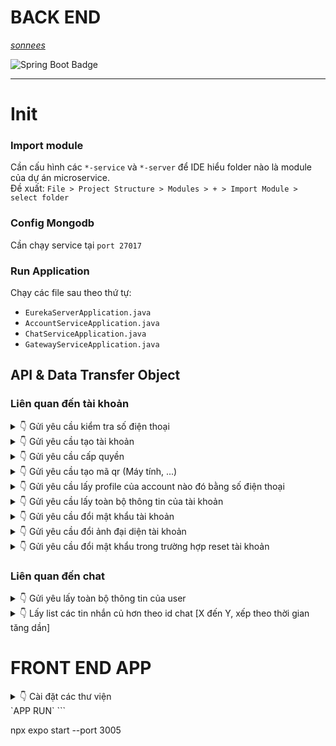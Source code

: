 # BACK END

_[sonnees](https://github.com/sonnees)_ <br>

![Spring Boot Badge](https://img.shields.io/badge/Spring%20Boot-6DB33F?logo=springboot&logoColor=fff&style=for-the-badge)

<hr>

# Init

### Import module

Cần cấu hình các `*-service` và `*-server` để IDE hiểu folder nào là module của dự án microservice. <br>
Đề xuất: `File > Project Structure > Modules > + > Import Module > select folder`

### Config Mongodb

Cần chạy service tại `port 27017`

### Run Application

Chạy các file sau theo thứ tự: <br>

- `EurekaServerApplication.java` <br>
- `AccountServiceApplication.java` <br>
- `ChatServiceApplication.java` <br>
- `GatewayServiceApplication.java` <br>

## API & Data Transfer Object

### Liên quan đến tài khoản

<details>
  <summary>👇 Gửi yêu cầu kiểm tra số điện thoại </summary> <br>

`Method GET` : http://localhost:8081/api/auth/check-uniqueness-phone-number/{phoneNumber} <br>

```
http://localhost:8081/api/v1/auth/check-uniqueness-phone-number/0000000000
```

`Received` :

```
# Nếu không tồn tại tài khoản đã đăng ký bằng số điện thoại đó
HTTP 200

# Nếu tồn tại tài khoản đã đăng ký bằng số điện thoại đó
HTTP 409
{
    "userID": null,
    "userName": "Tú Anh",
    "gender": null,
    "birthday": null,
    "avatar": null,
    "background": null
}
```

</details>

<details>
  <summary>👇 Gửi yêu cầu tạo tài khoản </summary> 
  <hr>
  
`Method POST` : http://localhost:8081/api/v1/auth/register <br>
```
http://localhost:8081/api/v1/auth/register
```
`Body` :
```
{
    "phoneNumber":"0123456789",
    "password":"123",
    "userName":"Son nees",
    "avatar":"https://s.net.vn/pPN0",
    "gender":"true",
    "birthday":"2024-01-26",
    "role":"USER"
}
```  
`Received` :

```
# Thành công
HTTP 200
"success"

# Thất bại
HTTP 409
```

</details>

<details>
  <summary>👇 Gửi yêu cầu cấp quyền </summary> 
  <hr> 
  
`Method POST` : http://localhost:8081/api/v1/auth/authenticate <br>
```
http://localhost:8081/api/v1/auth/authenticate
```
`Body` :
```
{
    "phoneNumber":"0123456789",
    "password":"123"
}
```  
`Received` :
```
# Thành công
HTTP 200
"{một mã token}"

# Thất bại: do số điện thoại không đúng hoặc là do password không đúng

HTTP 401

```
</details>

<details>
  <summary>👇 Gửi yêu cầu tạo mã qr (Máy tính, ...) </summary>
  <hr>

`Method GET` : http://localhost:8081/api/v1/auth/authenticate/qr-code <br>
```

http://localhost:8081/api/v1/auth/authenticate/qr-code

```
`Received` :
```

# Thành công

HTTP 200
"{một mã base64Image}"

# Thất bại:

HTTP 404

```
</details>

<details>
  <summary>👇 Gửi yêu cầu lấy profile của account nào đó bằng số điện thoại </summary>
  <hr>

`Method GET + TOKEN ` : http://localhost:8081/api/v1/account/profile/{phoneNumber} <br>
```

http://localhost:8081/api/v1/account/profile/0000000000

```
`Received` :
```

# Thành công (có account):

HTTP 200 OK
** Trường hợp xem thông tin của người khác: Có thể bị ẩn các thông tin theo cài đặt của người dùng \*** Ẩn năm sinh: Năm sinh về mặc định là 1900. Khi hiển thị ở frontend thì để **, không hiện 1900 \*** Ẩn ngày tháng năm sinh: năm sinh nhận được là null
{
"userID": "49a9768c-a2a8-4290-9653-5291b9718db1",
"userName": "Tú Anh",
"gender": true,
"birthday": "2024-03-08T10:54:01.442+00:00",
"avatar": "https://zalolite.s3.amazonaws.com/nam1.jpg",
"background": "https://zalolite.s3.amazonaws.com/background1.jpg"
}

# Thất bại (Không tìm thấy account):

HTTP 404|500

```
</details>

<details>
  <summary>👇 Gửi yêu cầu lấy toàn bộ thông tin của tài khoản </summary>
  <hr>

`Method GET + TOKEN` : http://localhost:8081/api/v1/account/info <br>
```

http://localhost:8081/api/v1/account/info

```

`Received` :
```

# Thành công (có account):

HTTP 200 OK
{info account}

# Thất bại (Không tìm thấy account từ token hoặc token lỗi):

HTTP 403

```
</details>

<details>
  <summary>👇 Gửi yêu cầu đổi mật khẩu tài khoản </summary>
  <hr>

`Method POST + TOKEN` : http://localhost:8081/api/v1/account/change-password <br>
```

http://localhost:8081/api/v1/account/change-password

```
`Body` :
```

{
"curPass":"123", // mật khẩu hiên tại
"newPass":"321" // mật khẩu mới
}

```
`Received` :
```

# Thành công:

HTTP 200 OK

# Thất bại (Token sai, mật khẩu hiện tại sai):

HTTP 403, 401
Not authenticate

```
</details>

<details>
  <summary>👇 Gửi yêu cầu đổi ảnh đại diện tài khoản </summary>
  <hr>

`Method POST + TOKEN` : http://localhost:8081/api/v1/account/change-avatar <br>
```

http://localhost:8081/api/v1/account/change-avatar

```
`Body`:
```

{
"field":"? img ?"
}

```
`Received` :
```

# Thành công:

HTTP 200 OK

# Thất bại (Token sai):

HTTP 403, 401
Not authenticate

```
</details>

<details>
  <summary>👇 Gửi yêu cầu đổi mật khẩu trong trường hợp reset tài khoản </summary>
  <hr>

`Method POST` : http://localhost:8081/api/v1/auth/reset-password <br>
```

http://localhost:8081/api/v1/auth/reset-password

```
`Body`:
```

{
"field1":"0000000000",
"field2":"123"
}

```
`Received` :
```

# Thành công:

HTTP 200 OK

# Thất bại (không tìm thấy tài khoản dựa trên số điện thoại):

HTTP 403, 401
Not authenticate

```
</details>

### Liên quan đến chat

<details>
  <summary>👇 Gửi yêu lấy toàn bộ thông tin của user </summary> <br>

`Method GET + TOKEN` : http://localhost:8082/api/v1/user/info/{userId} <br>
```

http://localhost:8082/api/v1/user/info/49a9768c-a2a8-4290-9653-5291b9718db1

```
`Received` :
```

# Failed

HTTP 401 Error token
HTTP 500 Error processing JSON

# Success

HTTP 200
{user-info}

```
</details>

<details>
  <summary>👇 Lấy list các tin nhắn củ hơn theo id chat [X đến Y, xếp theo thời gian tăng dần] </summary> <br>

`Method GET + TOKEN` : http://localhost:8082/api/v1/chat/x-to-y <br>
```

http://localhost:8082/api/v1/chat/x-to-y?id=49a9768c-a2a8-4290-9653-5291b9718db1&x=10&y=20

```
`Received` :
```

# Failed

# Success

HTTP 200
{danh sách chatActivity}

```
</details>


# FRONT END APP
<details>
  <summary>👇 Cài đặt các thư viện </summary> <br>

`THƯ VIỆN LIÊN QUAN ĐẾN NAVIGATION`
```

npm install @react-navigation/bottom-tabs @react-navigation/stack

```

```

npm install react-native-elements react-native-popup-menu

```

```

npm install react-native-gesture-handler@2.14.0 expo@~50.0.14 react-native@0.73.6

```
`THƯ VIỆN LIÊN QUAN ĐẾN LINEAR-GRADIENT`
```

npm install react-native-linear-gradient

```
`THƯ VIỆN LIÊN QUAN ĐẾN CAMERA VÀ QR`
```

npm install react-native-camera react-native-qrcode-scanner react-native-camera expo-barcode-scanner expo-camera

```

```

npm install @react-native-camera/core @react-native-camera/react-native-camera

```

```

npm install react-native-keyboard-aware-scrollview --save

```
`THƯ VIỆN LIÊN QUAN ĐẾN XÁC THỰC`
```

npm install expo-firebase-core

```
</details>
`APP RUN`
```

npx expo start --port 3005

```



```
